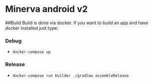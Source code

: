 # Minerva android v2

##Build
Build is done via docker. If you want to build an app and have docker installed just type:

### Debug
- `docker-compose up`
### Release
- `docker-compose run builder ./gradlew assembleRelease`  